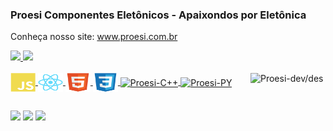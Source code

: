 ### Proesi Componentes Eletônicos - Apaixondos por Eletônica

Conheça nosso site: www.proesi.com.br

 <div>
  <a href="https://github.com/Blog-Proesi">
  <img height="165em" src="https://github-readme-stats.vercel.app/api?username=Blog-Proesi&show_icons=true&theme=dark&include_all_commits=true&count_private=true"/>
  <img height="165em" src="https://github-readme-stats.vercel.app/api/top-langs/?username=Blog-Proesi&layout=compact&langs_count=16&theme=dark"/>
<div>
<div style="display: inline_block"><br>
  <img align="center" alt="Proesi-Js" height="30" width="40" src="https://raw.githubusercontent.com/devicons/devicon/master/icons/javascript/javascript-plain.svg">
  <img align="center" alt="Proesi-React" height="30" width="40" src="https://raw.githubusercontent.com/devicons/devicon/master/icons/react/react-original.svg">
  <img align="center" alt="Proesi-HTML" height="30" width="40" src="https://raw.githubusercontent.com/devicons/devicon/master/icons/html5/html5-original.svg">
  <img align="center" alt="Proesi-CSS" height="30" width="40" src="https://raw.githubusercontent.com/devicons/devicon/master/icons/css3/css3-original.svg">
  <img align="center" alt="Proesi-C++" height="30" width="30" src="https://img.icons8.com/color/452/c-plus-plus-logo.png">
  <img align="center" alt="Proesi-PY" height="30" width="30" src="https://upload.wikimedia.org/wikipedia/commons/thumb/c/c3/Python-logo-notext.svg/1024px-Python-logo-notext.svg.png">
  <img align="right" alt="Proesi-dev/des" height="100" width="120" src="https://cdn.dribbble.com/users/314873/screenshots/4000731/diggi-media.gif">
</div>

  ##

  <div>
  <a href = "mailto: suporte@proesi.com.br"><img src="https://img.shields.io/badge/-Gmail-%23EA4335?style=for-the-badge&logo=gmail&logoColor=white" target="_blank"></a>
  <a href="https://br.linkedin.com/company/proesi-componentes-eletronicos" target="_blank"><img src="https://img.shields.io/badge/-LinkedIn-%230077B5?style=for-the-badge&logo=linkedin&logoColor=white" target="_blank"></a>
  <a href="https://www.instagram.com/proesicomponentes/" target="_blank"><img src="https://img.shields.io/badge/-Instagram-%23E4405F?style=for-the-badge&logo=instagram&logoColor=white" target="_blank"></a>
</div>
